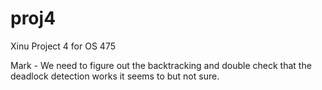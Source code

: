 # proj4
Xinu Project 4 for OS 475

Mark - We need to figure out the backtracking and double check that the deadlock detection works it seems to
but not sure. 


